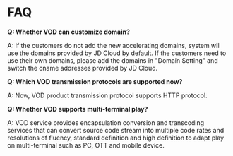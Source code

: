 # FAQ

**Q: Whether VOD can customize domain?**

A: If the customers do not add the new accelerating domains, system will use the domains provided by JD Cloud by default. If the customers need to use their own domains, please add the domains in "Domain Setting" and switch the cname addresses provided by JD Cloud.


**Q: Which VOD transmission protocols are supported now?**

A: Now, VOD product transmission protocol supports HTTP protocol.


**Q: Whether VOD supports multi-terminal play?**

A: VOD service provides encapsulation conversion and transcoding services that can convert source code stream into multiple code rates and resolutions of fluency, standard definition and high definition to adapt play on multi-terminal such as PC, OTT and mobile device.


